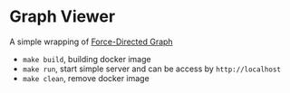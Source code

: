 # Graph Viewer
A simple wrapping of [Force-Directed Graph](https://bl.ocks.org/vasturiano/972ca4f3e8e074dacf14d7071aad8ef9/b7fd83876c738bdeb4fddb6044f50828e5144dab)

- `make build`, building docker image
- `make run`, start simple server and can be access by `http://localhost`
- `make clean`, remove docker image

